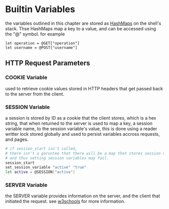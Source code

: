 # Builtin Variables

the variables outlined in this chapter are stored as [HashMaps](https://doc.rust-lang.org/std/collections/struct.HashMap.html) on the shell's stack. Thse HashMaps map a key to a value, and can be accessed using the "@" symbol. for example

```
let operation = @GET["operation"]
let username = @POST["username"]
```

## HTTP Request Parameters

### COOKIE Variable

used to retrieve cookie values stored in HTTP headers that get passed back to the server from the client. 

### SESSION Variable

a session is stored by ID as a cookie that the client stores, which is a hex string, that when returned to the server is used to map a key, a session variable name, to the session variable's value, this is done using a reader writter lock stored globally and used to persist variables accross requests, and pages.

```sh
# if session_start isn't called, 
# there isn't a garuntee that there will be a map that stores session variables, 
# and thus setting session variables may fail.
session_start
set_session_variable "active" "true"
let active = @SESSION["active"]
```

### SERVER Variable

the SERVER variable provides information on the server, and the client that initiated the request. see [w3schools](https://www.w3schools.com/php/php_superglobals_server.asp) for more information. 
